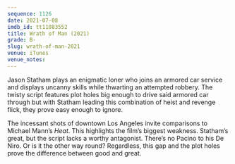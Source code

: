 ```yaml
---
sequence: 1126
date: 2021-07-08
imdb_id: tt11083552
title: Wrath of Man (2021)
grade: B-
slug: wrath-of-man-2021
venue: iTunes
venue_notes:
---
```


Jason Statham plays an enigmatic loner who joins an armored car service and displays uncanny skills while thwarting an attempted robbery. The twisty script features plot holes big enough to drive said armored car through but with Statham leading this combination of heist and revenge flick, they prove easy enough to ignore.

<!-- end -->

The incessant shots of downtown Los Angeles invite comparisons to Michael Mann’s <span data-imdb-id="tt0113277">_Heat_</span>. This highlights the film’s biggest weakness. Statham’s great, but the script lacks a worthy antagonist. There’s no Pacino to his De Niro. Or is it the other way round? Regardless, this gap and the plot holes prove the difference between good and great.
